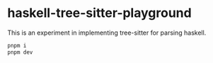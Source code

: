 # haskell-tree-sitter-playground

This is an experiment in implementing tree-sitter for parsing haskell.

```sh
pnpm i
pnpm dev
```
